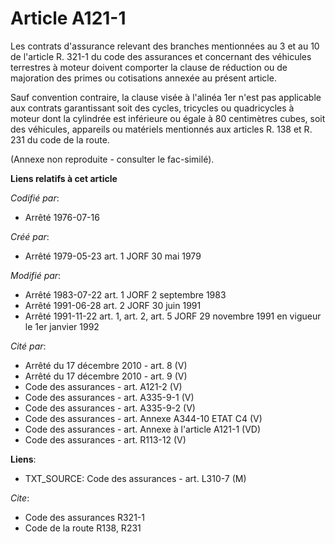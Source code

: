 # Article A121-1

Les contrats d'assurance relevant des branches mentionnées au 3 et au 10 de l'article R. 321-1 du code des assurances et
concernant des véhicules terrestres à moteur doivent comporter la clause de réduction ou de majoration des primes ou
cotisations annexée au présent article.

Sauf convention contraire, la clause visée à l'alinéa 1er n'est pas applicable aux contrats garantissant soit des cycles,
tricycles ou quadricycles à moteur dont la cylindrée est inférieure ou égale à 80 centimètres cubes, soit des véhicules,
appareils ou matériels mentionnés aux articles R. 138 et R. 231 du code de la route.

(Annexe non reproduite - consulter le fac-similé).

**Liens relatifs à cet article**

_Codifié par_:

  - Arrêté 1976-07-16

_Créé par_:

  - Arrêté 1979-05-23 art. 1 JORF 30 mai 1979

_Modifié par_:

  - Arrêté 1983-07-22 art. 1 JORF 2 septembre 1983
  - Arrêté 1991-06-28 art. 2 JORF 30 juin 1991
  - Arrêté 1991-11-22 art. 1, art. 2, art. 5 JORF 29 novembre 1991 en vigueur le 1er janvier 1992

_Cité par_:

  - Arrêté du 17 décembre 2010 - art. 8 (V)
  - Arrêté du 17 décembre 2010 - art. 9 (V)
  - Code des assurances - art. A121-2 (V)
  - Code des assurances - art. A335-9-1 (V)
  - Code des assurances - art. A335-9-2 (V)
  - Code des assurances - art. Annexe A344-10 ETAT C4 (V)
  - Code des assurances - art. Annexe à l'article A121-1 (VD)
  - Code des assurances - art. R113-12 (V)

**Liens**:

  - TXT_SOURCE: Code des assurances - art. L310-7 (M)

_Cite_:

  - Code des assurances R321-1
  - Code de la route R138, R231
